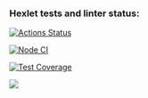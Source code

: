 ### Hexlet tests and linter status:
[![Actions Status](https://github.com/bblazeAl/frontend-project-46/actions/workflows/hexlet-check.yml/badge.svg)](https://github.com/bblazeAl/frontend-project-46/actions)

[![Node CI](https://github.com/bblazeAl/frontend-project-46/workflows/Node%20CI/badge.svg)](https://github.com/bblazeAl/frontend-project-46/actions)

[![Test Coverage](https://api.codeclimate.com/v1/badges/f5cc709624b983ee5319/test_coverage)](https://codeclimate.com/github/bblazeAl/frontend-project-46/test_coverage)


<a href="https://codeclimate.com/github/bblazeAl/frontend-project-46/maintainability"><img src="https://api.codeclimate.com/v1/badges/f5cc709624b983ee5319/maintainability" /></a>

